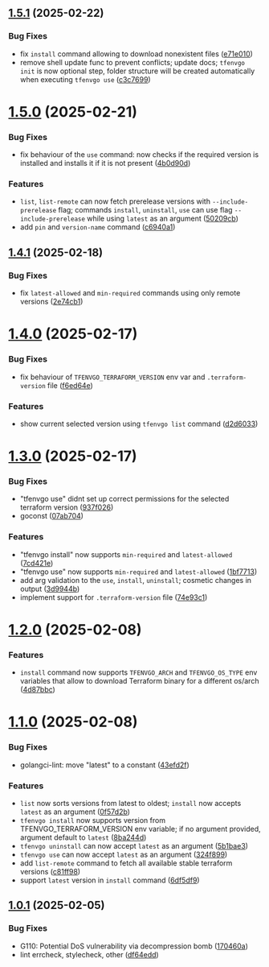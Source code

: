 ## [1.5.1](https://github.com/dmakeienko/tfenvgo/compare/v1.5.0...v1.5.1) (2025-02-22)


### Bug Fixes

* fix `install` command allowing to download nonexistent files ([e71e010](https://github.com/dmakeienko/tfenvgo/commit/e71e0106d4d4acc2388134de82af4e3950b393b8))
* remove shell update func to prevent conflicts; update docs; `tfenvgo init` is now optional step, folder structure will be created automatically when executing `tfenvgo use` ([c3c7699](https://github.com/dmakeienko/tfenvgo/commit/c3c7699817b2caeebd3508ccfcf60dbb7238e60a))

# [1.5.0](https://github.com/dmakeienko/tfenvgo/compare/v1.4.1...v1.5.0) (2025-02-21)


### Bug Fixes

* fix behaviour of the `use` command: now checks if the required version is installed and installs it if it is not present ([4b0d90d](https://github.com/dmakeienko/tfenvgo/commit/4b0d90d6e8f5b2c2361c59912766bd2a8f816bfe))


### Features

* `list`, `list-remote` can now fetch prerelease versions with `--include-prerelease` flag; commands `install`, `uninstall`, `use` can use flag `--include-prerelease` while using `latest` as an argument ([50209cb](https://github.com/dmakeienko/tfenvgo/commit/50209cbdbb9e5ddf35f4b53c58bbcdee041bef64))
* add `pin` and  `version-name` command ([c6940a1](https://github.com/dmakeienko/tfenvgo/commit/c6940a13908b4be266c77b7d4708b0507463bb7f))

## [1.4.1](https://github.com/dmakeienko/tfenvgo/compare/v1.4.0...v1.4.1) (2025-02-18)


### Bug Fixes

* fix `latest-allowed` and `min-required` commands using only remote versions ([2e74cb1](https://github.com/dmakeienko/tfenvgo/commit/2e74cb1d2cd46e891ce41aed787de20a79474644))

# [1.4.0](https://github.com/dmakeienko/tfenvgo/compare/v1.3.0...v1.4.0) (2025-02-17)


### Bug Fixes

* fix behaviour of `TFENVGO_TERRAFORM_VERSION` env var and `.terraform-version` file ([f6ed64e](https://github.com/dmakeienko/tfenvgo/commit/f6ed64e4e962bd858b098d54008c25320bef4f5c))


### Features

* show current selected version using `tfenvgo list` command ([d2d6033](https://github.com/dmakeienko/tfenvgo/commit/d2d60333efe50e7af04e53b4279862549543a71f))

# [1.3.0](https://github.com/dmakeienko/tfenvgo/compare/v1.2.0...v1.3.0) (2025-02-17)


### Bug Fixes

* "tfenvgo use" didnt set up correct permissions for the selected terraform version ([937f026](https://github.com/dmakeienko/tfenvgo/commit/937f02650da2ace974b4a12f412a983d352c204d))
* goconst ([07ab704](https://github.com/dmakeienko/tfenvgo/commit/07ab7043e82d2c72b7776b76745977eeaa8672cc))


### Features

* "tfenvgo install" now supports `min-required` and `latest-allowed` ([7cd421e](https://github.com/dmakeienko/tfenvgo/commit/7cd421e1de74b5fdcb7fb45f6d3ace300be879ab))
* "tfenvgo use" now supports `min-required` and `latest-allowed` ([1bf7713](https://github.com/dmakeienko/tfenvgo/commit/1bf7713b25079219e1212e3ddb121bde82899549))
* add arg validation to the `use`, `install`, `uninstall`; cosmetic changes in output ([3d9944b](https://github.com/dmakeienko/tfenvgo/commit/3d9944b9656a6b53a3e20709a8f49fe297819277))
* implement support for `.terraform-version` file ([74e93c1](https://github.com/dmakeienko/tfenvgo/commit/74e93c1a32638e567bf2ca4e9f09307e7586ab37))

# [1.2.0](https://github.com/dmakeienko/tfenvgo/compare/v1.1.0...v1.2.0) (2025-02-08)


### Features

* `install` command now supports `TFENVGO_ARCH` and `TFENVGO_OS_TYPE` env variables that allow to download Terraform binary for a different os/arch ([4d87bbc](https://github.com/dmakeienko/tfenvgo/commit/4d87bbcbd4838b4bc89c00e3ea28c96d80e76224))

# [1.1.0](https://github.com/dmakeienko/tfenvgo/compare/v1.0.1...v1.1.0) (2025-02-08)


### Bug Fixes

* golangci-lint: move "latest" to a constant ([43efd2f](https://github.com/dmakeienko/tfenvgo/commit/43efd2f6f1f5cd4a7d2bdb87d6d75dc40e66c22f))


### Features

* `list` now sorts versions from latest to oldest; `install` now accepts `latest` as an argument ([0f57d2b](https://github.com/dmakeienko/tfenvgo/commit/0f57d2b8111c8760f4364e4f6d375d9e10a02f43))
* `tfenvgo install` now supports version from TFENVGO_TERRAFORM_VERSION env variable; if no argument provided, argument default to `latest` ([8ba244d](https://github.com/dmakeienko/tfenvgo/commit/8ba244deab63c18b3bd4fe302cb1458e385b40ba))
* `tfenvgo uninstall` can now accept `latest` as an argument ([5b1bae3](https://github.com/dmakeienko/tfenvgo/commit/5b1bae3c8f275839421858a93799daead2c0334b))
* `tfenvgo use` can now accept `latest` as an argument ([324f899](https://github.com/dmakeienko/tfenvgo/commit/324f899a0bad3bfee1ff6477139fdcf0eff0e57a))
* add `list-remote` command to fetch all available stable terraform versions ([c81ff98](https://github.com/dmakeienko/tfenvgo/commit/c81ff98c792ac5081710c722513c80435bfbdcde))
* support `latest` version in `install` command ([6df5df9](https://github.com/dmakeienko/tfenvgo/commit/6df5df9c1ac323b09279196db3f032e74ed5a6d7))

## [1.0.1](https://github.com/dmakeienko/tfenvgo/compare/v1.0.0...v1.0.1) (2025-02-05)


### Bug Fixes

* G110: Potential DoS vulnerability via decompression bomb ([170460a](https://github.com/dmakeienko/tfenvgo/commit/170460ac159db3d7c6e64ef89f401c0dd88fbfe7))
* lint errcheck, stylecheck, other ([df64edd](https://github.com/dmakeienko/tfenvgo/commit/df64edd1b8cbc599f7b06306589f40e620ea252f))
